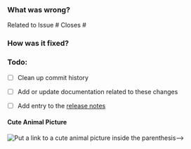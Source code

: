 ### What was wrong?

Related to Issue #
Closes #

### How was it fixed?

### Todo:

- [ ] Clean up commit history

- [ ] Add or update documentation related to these changes

- [ ] Add entry to the [release notes](https://github.com/ethereum/eth-tester/blob/main/newsfragments/README.md)

#### Cute Animal Picture

![Put a link to a cute animal picture inside the parenthesis-->](<>)
